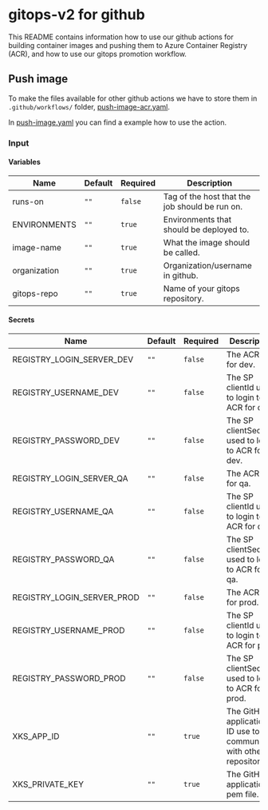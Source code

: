 # gitops-v2 for github

This README contains information how to use our github actions for building container images
and pushing them to Azure Container Registry (ACR), and how to use our gitops promotion workflow.

## Push image

To make the files available for other github actions we have to store them in `.github/workflows/` folder,
[push-image-acr.yaml](https://github.com/XenitAB/azure-devops-templates/blob/main/.github/workflows/push-image-acr.yaml).

In [push-image.yaml](https://github.com/XenitAB/azure-devops-templates/blob/main/terraform-docker-github/terraform.yaml) you can find a example how to use the action.

### Input

#### Variables

| Name         | Default | Required | Description                                    |
| ------------ | ------- | -------- | ---------------------------------------------- |
| runs-on      | `""`    | `false`  | Tag of the host that the job should be run on. |
| ENVIRONMENTS | `""`    | `true`   | Environments that should be deployed to.       |
| image-name   | `""`    | `true`   | What the image should be called.               |
| organization | `""`    | `true`   | Organization/username in github.               |
| gitops-repo  | `""`    | `true`   | Name of your gitops repository.                |

#### Secrets

| Name                       | Default | Required | Description                                                           |
| -------------------------- | ------- | -------- | --------------------------------------------------------------------- |
| REGISTRY_LOGIN_SERVER_DEV  | `""`    | `false`  | The ACR URL for dev.                                                  |
| REGISTRY_USERNAME_DEV      | `""`    | `false`  | The SP clientId used to login to ACR for dev.                         |
| REGISTRY_PASSWORD_DEV      | `""`    | `false`  | The SP clientSecret used to login to ACR for dev.                     |
| REGISTRY_LOGIN_SERVER_QA   | `""`    | `false`  | The ACR URL for qa.                                                   |
| REGISTRY_USERNAME_QA       | `""`    | `false`  | The SP clientId used to login to ACR for qa.                          |
| REGISTRY_PASSWORD_QA       | `""`    | `false`  | The SP clientSecret used to login to ACR for qa.                      |
| REGISTRY_LOGIN_SERVER_PROD | `""`    | `false`  | The ACR URL for prod.                                                 |
| REGISTRY_USERNAME_PROD     | `""`    | `false`  | The SP clientId used to login to ACR for prod.                        |
| REGISTRY_PASSWORD_PROD     | `""`    | `false`  | The SP clientSecret used to login to ACR for prod.                    |
| XKS_APP_ID                 | `""`    | `true`   | The GitHub application ID use to communicate with other repositories. |
| XKS_PRIVATE_KEY            | `""`    | `true`   | The GitHub application pem file.                                      |
